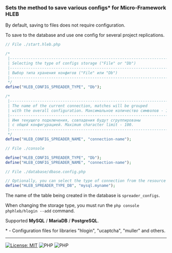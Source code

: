 ### Sets the method to save various configs* for Micro-Framework HLEB

By default, saving to files does not require configuration.

To save to the database and use one config for several project replications.
```php
// File ./start.hleb.php

/*
 |-----------------------------------------------------------------------------
 | Selecting the type of configs storage ("File" or "Db")
 |-----------------------------------------------------------------------------
 | Выбор типа хранения конфигов ("File" или "Db")
 |-----------------------------------------------------------------------------
 */
define("HLEB_CONFIG_SPREADER_TYPE", "Db");

/*
 |-----------------------------------------------------------------------------
 | The name of the current connection, matches will be grouped
 | with the overall configuration. Максимальное количество символов - 100.
 |-----------------------------------------------------------------------------
 | Имя текущего подключения, совпадения будут сгруппированы
 | с общей конфигурацией. Maximum character limit - 100.
 |-----------------------------------------------------------------------------
 */
define("HLEB_CONFIG_SPREADER_NAME", "connection-name");
```
```php
// File ./console

define("HLEB_CONFIG_SPREADER_TYPE", "Db");
define("HLEB_CONFIG_SPREADER_NAME", "connection-name");

```
```php
// File ./database/dbase.config.php

// Optionally, you can select the type of connection from the resource /database/dbase.config.php
define("HLEB_SPREADER_TYPE_DB", "mysql.myname");

```
The name of the table being created in the database is `spreader_configs`.

When changing the storage type, you must run the `php console phphleb/hlogin --add` command.

Supported  __MySQL__ / __MariaDB__ / __PostgreSQL__.


\* - Сonfiguration files for libraries "hlogin", "ucaptcha", "muller" and others.

------------------------------

[![License: MIT](https://img.shields.io/badge/License-MIT%20(Free)-brightgreen.svg)](https://github.com/phphleb/draft/blob/main/LICENSE) ![PHP](https://img.shields.io/badge/PHP-^7.4.0-blue) ![PHP](https://img.shields.io/badge/PHP-8-blue) 

